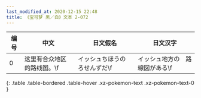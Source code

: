 ```yaml
---
last_modified_at: 2020-12-15 22:48
title: 《宝可梦 黑／白》文本 2-072
---
```

| 编号 | 中文 | 日文假名 | 日文汉字 |
| ---- | ---- | ---- | --- |
| 0 | 这里有合众地区的路线图。\f | イッシュちほうの　ろせんずだ\f | イッシュ地方の　路線図がある\f |
{: .table .table-bordered .table-hover .xz-pokemon-text .xz-pokemon-text-0 }